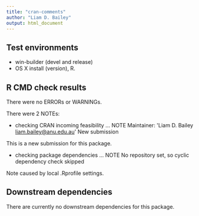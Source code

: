 ```yaml
---
title: "cran-comments"
author: "Liam D. Bailey"
output: html_document
---
```


## Test environments
* win-builder (devel and release)
* OS X install (version), R.

## R CMD check results

There were no ERRORs or WARNINGs.

There were 2 NOTEs:

* checking CRAN incoming feasibility ... NOTE
Maintainer: 'Liam D. Bailey <liam.bailey@anu.edu.au>'
New submission

This is a new submission for this package.

* checking package dependencies ... NOTE
  No repository set, so cyclic dependency check skipped
  
Note caused by local .Rprofile settings.

## Downstream dependencies
There are currently no downstream dependencies for this package.
